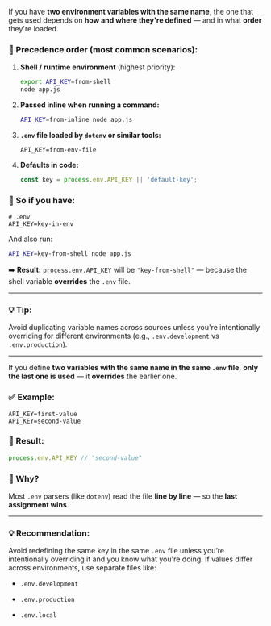 
If you have **two environment variables with the same name**, the one that gets used depends on **how and where they're defined** — and in what **order** they're loaded.

### 🔢 Precedence order (most common scenarios):

1. **Shell / runtime environment** (highest priority):
    
    ```bash
    export API_KEY=from-shell
    node app.js
    ```
    
2. **Passed inline when running a command:**
    
    ```bash
    API_KEY=from-inline node app.js
    ```
    
3. **`.env` file loaded by `dotenv` or similar tools:**
    
    ```env
    API_KEY=from-env-file
    ```
    
4. **Defaults in code:**
    
    ```ts
    const key = process.env.API_KEY || 'default-key';
    ```
    

### 📌 So if you have:

```env
# .env
API_KEY=key-in-env
```

And also run:

```bash
API_KEY=key-from-shell node app.js
```

➡️ **Result:** `process.env.API_KEY` will be `"key-from-shell"` — because the shell variable **overrides** the `.env` file.

---

### 💡 Tip:

Avoid duplicating variable names across sources unless you're intentionally overriding for different environments (e.g., `.env.development` vs `.env.production`).


---

If you define **two variables with the same name in the same `.env` file**, **only the last one is used** — it **overrides** the earlier one.

### ✅ Example:

```env
API_KEY=first-value
API_KEY=second-value
```

### 🟰 Result:

```ts
process.env.API_KEY // "second-value"
```

### 🧠 Why?

Most `.env` parsers (like `dotenv`) read the file **line by line** — so the **last assignment wins**.

---

### 💡 Recommendation:

Avoid redefining the same key in the same `.env` file unless you’re intentionally overriding it and you know what you're doing. If values differ across environments, use separate files like:

- `.env.development`
    
- `.env.production`
    
- `.env.local`
    


